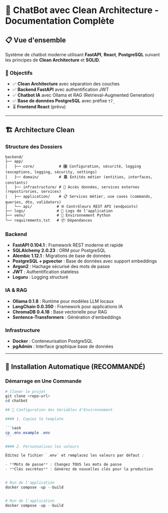 # 🤖 ChatBot avec Clean Architecture - Documentation Complète

## 📋 Vue d'ensemble

Système de chatbot moderne utilisant **FastAPI**, **React**, **PostgreSQL** suivant les principes de **Clean Architecture** et **SOLID**.

### 🎯 Objectifs

- ✅ **Clean Architecture** avec séparation des couches
- ✅ **Backend FastAPI** avec authentification JWT
- ✅ **Chatbot IA** avec Ollama et RAG (Retrieval-Augmented Generation)
- ✅ **Base de données PostgreSQL** avec préfixe `t7_`
- ⏳ **Frontend React** (prévu)

---

## 🏗️ Architecture Clean

### Structure des Dossiers

```
backend/
├── app/
│   ├── core/           # 🎛️ Configuration, sécurité, logging (exceptions, logging, sécurity, settings)
│   ├── domain/         # 🏛️ Entités métier (entities, interfaces, constants)
│   ├── infrastructure/ # 🔧 Accès données, services externes (repostirories, services)
│   ├── application/    # 📋 Services métier, use cases (commands, queries, dto, validators)
│   └── api/           # 🌐 Contrôleurs REST API (endpoints)
├── logs/              # 📝 Logs de l'application
├── venv/              # 🐍 Environnement Python
└── requirements.txt   # 📦 Dépendances
```

### Backend

- **FastAPI 0.104.1** : Framework REST moderne et rapide
- **SQLAlchemy 2.0.23** : ORM pour PostgreSQL
- **Alembic 1.12.1** : Migrations de base de données
- **PostgreSQL + pgvector** : Base de données avec support embeddings
- **Argon2** : Hachage sécurisé des mots de passe
- **JWT** : Authentification stateless
- **Loguru** : Logging structuré

### IA & RAG

- **Ollama 0.1.8** : Runtime pour modèles LLM locaux
- **LangChain 0.0.350** : Framework pour applications IA
- **ChromaDB 0.4.18** : Base vectorielle pour RAG
- **Sentence-Transformers** : Génération d'embeddings

### Infrastructure

- **Docker** : Conteneurisation PostgreSQL
- **pgAdmin** : Interface graphique base de données

---

## 🚀 Installation Automatique (RECOMMANDÉ)

### Démarrage en Une Commande

````powershell
# Cloner le projet
git clone <repo-url>
cd chatbot

## 🔐 Configuration des Variables d'Environnement

#### 1. Copiez le template

```bash
cp .env.example .env
```

#### 2. Personnalisez les valeurs

Éditez le fichier `.env` et remplacez les valeurs par défaut :

- **Mots de passe** : Changez TOUS les mots de passe
- **Clés secrètes** : Générez de nouvelles clés pour la production


# Run de l'application
docker compose -up --build


# Run de l'application
docker compose -up --build
````
